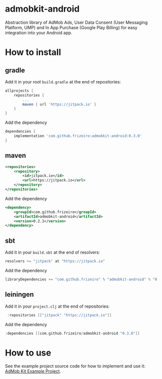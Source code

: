 # admobkit-android
Abstraction library of AdMob Ads, User Data Consent (User Messaging Platform, UMP) and In App Purchase (Google Play Billing) for easy integration into your Android app.

# How to install

## gradle

Add it in your root `build.gradle` at the end of repositories:
```gradle
allprojects {
    repositories {
        ...
        maven { url 'https://jitpack.io' }
    }
}
```

Add the dependency
```gradle
dependencies {
    implementation 'com.github.frizeiro:admobkit-android:0.3.0'
}
```

## maven

```xml
<repositories>
    <repository>
        <id>jitpack.io</id>
        <url>https://jitpack.io</url>
    </repository>
</repositories>
```

Add the dependency
```xml
<dependency>
    <groupId>com.github.frizeiro</groupId>
    <artifactId>admobkit-android</artifactId>
    <version>0.2.1</version>
</dependency>
```

## sbt

Add it in your `build.sbt` at the end of resolvers:
```gradle
resolvers += "jitpack" at "https://jitpack.io"
```

Add the dependency
```gradle
libraryDependencies += "com.github.frizeiro" % "admobkit-android" % "0.3.0"
```

## leiningen

Add it in your `project.clj` at the end of repositories:
```gradle
 :repositories [["jitpack" "https://jitpack.io"]]
```

Add the dependency
```gradle
:dependencies [[com.github.frizeiro/admobkit-android "0.3.0"]]
```

# How to use

See the example project source code for how to implement and use it:
[AdMob Kit Example Project](https://github.com/frizeiro/admobkit-android/tree/master/example/src/main).
